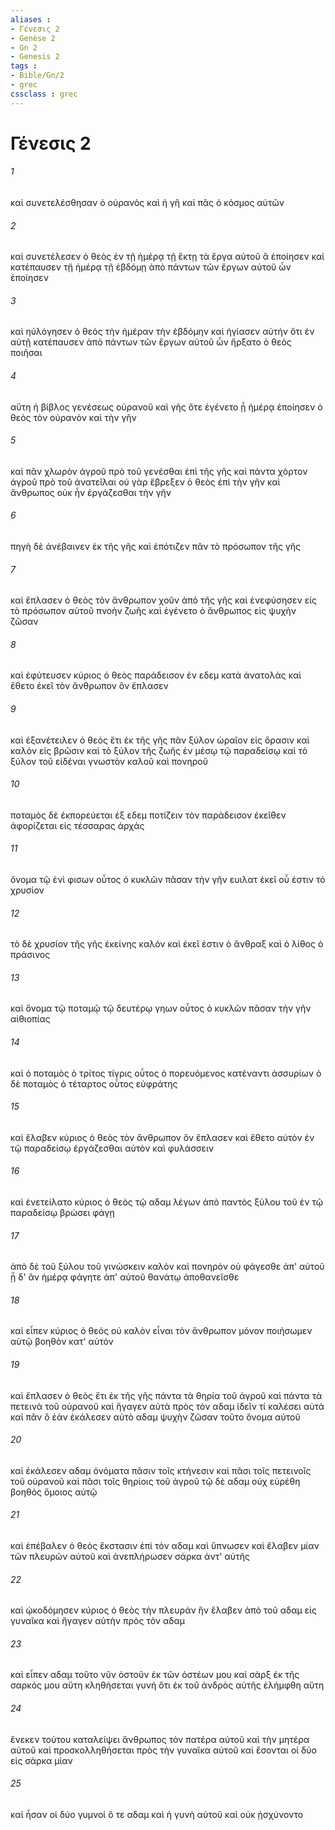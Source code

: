```yaml
---
aliases : 
- Γένεσις 2
- Genèse 2
- Gn 2
- Genesis 2
tags : 
- Bible/Gn/2
- grec
cssclass : grec
---
```


# Γένεσις 2

###### 1
καὶ συνετελέσθησαν ὁ οὐρανὸς καὶ ἡ γῆ καὶ πᾶς ὁ κόσμος αὐτῶν
###### 2
καὶ συνετέλεσεν ὁ θεὸς ἐν τῇ ἡμέρᾳ τῇ ἕκτῃ τὰ ἔργα αὐτοῦ ἃ ἐποίησεν καὶ κατέπαυσεν τῇ ἡμέρᾳ τῇ ἑβδόμῃ ἀπὸ πάντων τῶν ἔργων αὐτοῦ ὧν ἐποίησεν
###### 3
καὶ ηὐλόγησεν ὁ θεὸς τὴν ἡμέραν τὴν ἑβδόμην καὶ ἡγίασεν αὐτήν ὅτι ἐν αὐτῇ κατέπαυσεν ἀπὸ πάντων τῶν ἔργων αὐτοῦ ὧν ἤρξατο ὁ θεὸς ποιῆσαι
###### 4
αὕτη ἡ βίβλος γενέσεως οὐρανοῦ καὶ γῆς ὅτε ἐγένετο ᾗ ἡμέρᾳ ἐποίησεν ὁ θεὸς τὸν οὐρανὸν καὶ τὴν γῆν
###### 5
καὶ πᾶν χλωρὸν ἀγροῦ πρὸ τοῦ γενέσθαι ἐπὶ τῆς γῆς καὶ πάντα χόρτον ἀγροῦ πρὸ τοῦ ἀνατεῖλαι οὐ γὰρ ἔβρεξεν ὁ θεὸς ἐπὶ τὴν γῆν καὶ ἄνθρωπος οὐκ ἦν ἐργάζεσθαι τὴν γῆν
###### 6
πηγὴ δὲ ἀνέβαινεν ἐκ τῆς γῆς καὶ ἐπότιζεν πᾶν τὸ πρόσωπον τῆς γῆς
###### 7
καὶ ἔπλασεν ὁ θεὸς τὸν ἄνθρωπον χοῦν ἀπὸ τῆς γῆς καὶ ἐνεφύσησεν εἰς τὸ πρόσωπον αὐτοῦ πνοὴν ζωῆς καὶ ἐγένετο ὁ ἄνθρωπος εἰς ψυχὴν ζῶσαν
###### 8
καὶ ἐφύτευσεν κύριος ὁ θεὸς παράδεισον ἐν εδεμ κατὰ ἀνατολὰς καὶ ἔθετο ἐκεῖ τὸν ἄνθρωπον ὃν ἔπλασεν
###### 9
καὶ ἐξανέτειλεν ὁ θεὸς ἔτι ἐκ τῆς γῆς πᾶν ξύλον ὡραῖον εἰς ὅρασιν καὶ καλὸν εἰς βρῶσιν καὶ τὸ ξύλον τῆς ζωῆς ἐν μέσῳ τῷ παραδείσῳ καὶ τὸ ξύλον τοῦ εἰδέναι γνωστὸν καλοῦ καὶ πονηροῦ
###### 10
ποταμὸς δὲ ἐκπορεύεται ἐξ εδεμ ποτίζειν τὸν παράδεισον ἐκεῖθεν ἀφορίζεται εἰς τέσσαρας ἀρχάς
###### 11
ὄνομα τῷ ἑνὶ φισων οὗτος ὁ κυκλῶν πᾶσαν τὴν γῆν ευιλατ ἐκεῖ οὗ ἐστιν τὸ χρυσίον
###### 12
τὸ δὲ χρυσίον τῆς γῆς ἐκείνης καλόν καὶ ἐκεῖ ἐστιν ὁ ἄνθραξ καὶ ὁ λίθος ὁ πράσινος
###### 13
καὶ ὄνομα τῷ ποταμῷ τῷ δευτέρῳ γηων οὗτος ὁ κυκλῶν πᾶσαν τὴν γῆν αἰθιοπίας
###### 14
καὶ ὁ ποταμὸς ὁ τρίτος τίγρις οὗτος ὁ πορευόμενος κατέναντι ἀσσυρίων ὁ δὲ ποταμὸς ὁ τέταρτος οὗτος εὐφράτης
###### 15
καὶ ἔλαβεν κύριος ὁ θεὸς τὸν ἄνθρωπον ὃν ἔπλασεν καὶ ἔθετο αὐτὸν ἐν τῷ παραδείσῳ ἐργάζεσθαι αὐτὸν καὶ φυλάσσειν
###### 16
καὶ ἐνετείλατο κύριος ὁ θεὸς τῷ αδαμ λέγων ἀπὸ παντὸς ξύλου τοῦ ἐν τῷ παραδείσῳ βρώσει φάγῃ
###### 17
ἀπὸ δὲ τοῦ ξύλου τοῦ γινώσκειν καλὸν καὶ πονηρόν οὐ φάγεσθε ἀπ' αὐτοῦ ᾗ δ' ἂν ἡμέρᾳ φάγητε ἀπ' αὐτοῦ θανάτῳ ἀποθανεῖσθε
###### 18
καὶ εἶπεν κύριος ὁ θεός οὐ καλὸν εἶναι τὸν ἄνθρωπον μόνον ποιήσωμεν αὐτῷ βοηθὸν κατ' αὐτόν
###### 19
καὶ ἔπλασεν ὁ θεὸς ἔτι ἐκ τῆς γῆς πάντα τὰ θηρία τοῦ ἀγροῦ καὶ πάντα τὰ πετεινὰ τοῦ οὐρανοῦ καὶ ἤγαγεν αὐτὰ πρὸς τὸν αδαμ ἰδεῖν τί καλέσει αὐτά καὶ πᾶν ὃ ἐὰν ἐκάλεσεν αὐτὸ αδαμ ψυχὴν ζῶσαν τοῦτο ὄνομα αὐτοῦ
###### 20
καὶ ἐκάλεσεν αδαμ ὀνόματα πᾶσιν τοῖς κτήνεσιν καὶ πᾶσι τοῖς πετεινοῖς τοῦ οὐρανοῦ καὶ πᾶσι τοῖς θηρίοις τοῦ ἀγροῦ τῷ δὲ αδαμ οὐχ εὑρέθη βοηθὸς ὅμοιος αὐτῷ
###### 21
καὶ ἐπέβαλεν ὁ θεὸς ἔκστασιν ἐπὶ τὸν αδαμ καὶ ὕπνωσεν καὶ ἔλαβεν μίαν τῶν πλευρῶν αὐτοῦ καὶ ἀνεπλήρωσεν σάρκα ἀντ' αὐτῆς
###### 22
καὶ ᾠκοδόμησεν κύριος ὁ θεὸς τὴν πλευράν ἣν ἔλαβεν ἀπὸ τοῦ αδαμ εἰς γυναῖκα καὶ ἤγαγεν αὐτὴν πρὸς τὸν αδαμ
###### 23
καὶ εἶπεν αδαμ τοῦτο νῦν ὀστοῦν ἐκ τῶν ὀστέων μου καὶ σὰρξ ἐκ τῆς σαρκός μου αὕτη κληθήσεται γυνή ὅτι ἐκ τοῦ ἀνδρὸς αὐτῆς ἐλήμφθη αὕτη
###### 24
ἕνεκεν τούτου καταλείψει ἄνθρωπος τὸν πατέρα αὐτοῦ καὶ τὴν μητέρα αὐτοῦ καὶ προσκολληθήσεται πρὸς τὴν γυναῖκα αὐτοῦ καὶ ἔσονται οἱ δύο εἰς σάρκα μίαν
###### 25
καὶ ἦσαν οἱ δύο γυμνοί ὅ τε αδαμ καὶ ἡ γυνὴ αὐτοῦ καὶ οὐκ ᾐσχύνοντο
